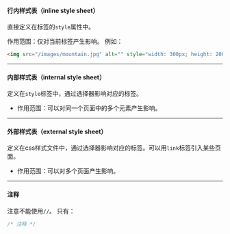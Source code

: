 #### 行内样式表（inline style sheet）
直接定义在标签的`style`属性中。

作用范围：仅对当前标签产生影响。
例如：
```html
<img src="/images/mountain.jpg" alt="" style="width: 300px; height: 200px;">
```

---

#### 内部样式表（internal style sheet）
定义在`style`标签中，通过选择器影响对应的标签。

- 作用范围：可以对同一个页面中的多个元素产生影响。

---

#### 外部样式表（external style sheet）
定义在css样式文件中，通过选择器影响对应的标签。可以用`link`标签引入某些页面。

- 作用范围：可以对多个页面产生影响。

---

#### 注释
注意不能使用`//`。
只有：
```css
/* 注释 */ 
```